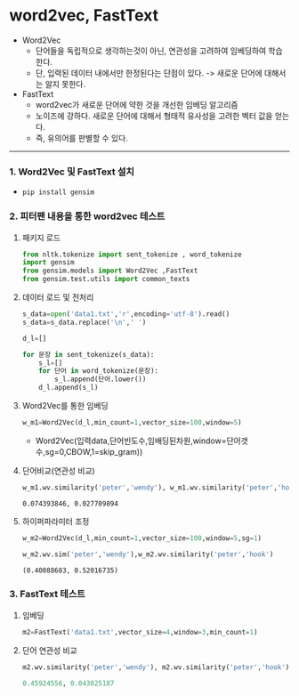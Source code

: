 # word2vec, FastText

- Word2Vec
  - 단어들을 독립적으로 생각하는것이 아닌, 연관성을 고려하여 임베딩하여 학습한다.
  - 단, 입력된 데이터  내에서만 한정된다는 단점이 있다. -> 새로운 단어에 대해서는 알지 못한다.
- FastText
  - word2vec가 새로운 단어에 약한 것을 개선한 임베딩 알고리즘
  - 노이즈에 강하다. 새로운 단어에 대해서 형태적 유사성을 고려한 벡터 값을 얻는다.
  - 즉, 유의어를 판별할 수 있다.



---

### 1. Word2Vec 및 FastText 설치

- ``pip install gensim``



### 2. 피터팬 내용을 통한 word2vec 테스트

1. 패키지 로드

   ```python
   from nltk.tokenize import sent_tokenize , word_tokenize
   import gensim
   from gensim.models import Word2Vec ,FastText
   from gensim.test.utils import common_texts
   ```

2. 데이터 로드 및 전처리

   ```python
   s_data=open('data1.txt','r',encoding='utf-8').read()
   s_data=s_data.replace('\n',' ')
   
   d_l=[]
   
   for 문장 in sent_tokenize(s_data):
       s_l=[]
       for 단어 in word_tokenize(문장):
           s_l.append(단어.lower())
       d_l.append(s_l)
   ```

3. Word2Vec를 통한 임베딩

   ```python
   w_m1=Word2Vec(d_l,min_count=1,vector_size=100,window=5)
   ```

   - Word2Vec(입력data,단어빈도수,임배딩된차원,window=단어갯수,sg=0,CBOW,1=skip_gram))

4. 단어비교(연관성 비교)

   ```python
   w_m1.wv.similarity('peter','wendy'), w_m1.wv.similarity('peter','hook')
   ```

   ```
   0.074393846, 0.027709894
   ```

5. 하이퍼파라미터 조정

   ```python
   w_m2=Word2Vec(d_l,min_count=1,vector_size=100,window=5,sg=1)
   
   w_m2.wv.sim('peter','wendy'),w_m2.wv.similarity('peter','hook')
   ```

   ```
   (0.40088683, 0.52016735)
   ```



### 3. FastText 테스트

1. 임베딩

   ```python
   m2=FastText('data1.txt',vector_size=4,window=3,min_count=1)
   ```

2. 단어 연관성 비교

   ```python
   m2.wv.similarity('peter','wendy'), m2.wv.similarity('peter','hook')
   ```

   ```python
   0.45924556, 0.043825187
   ```
